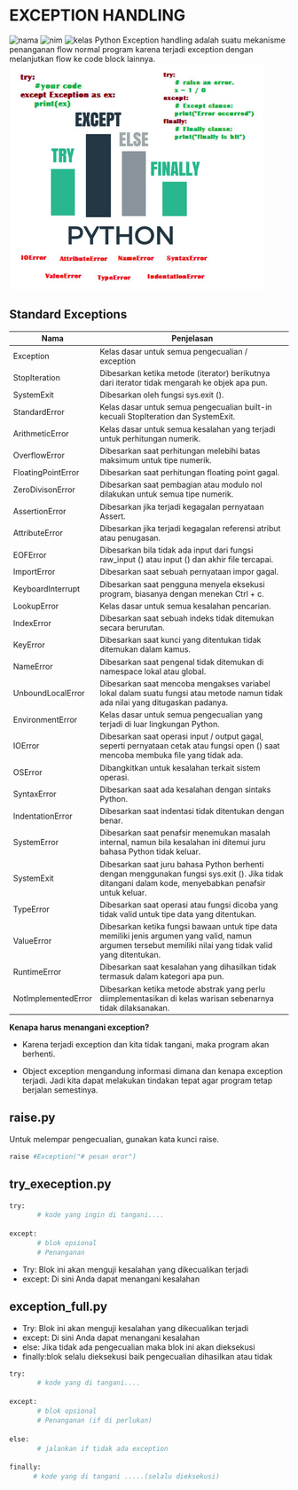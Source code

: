 # **EXCEPTION HANDLING**

![nama](https://img.shields.io/badge/nama-mirnawati-red.svg)
![nim](https://img.shields.io/badge/nim-312110544-blue.svg)
![kelas](https://img.shields.io/badge/nim-TI.21.C5-red.svg)
Python Exception handling adalah suatu mekanisme penanganan flow normal program karena terjadi exception dengan melanjutkan flow ke code block lainnya.
<br>
![fundamental](/media/Python-try-except-fundamentals.jpg)

## **Standard Exceptions**

| Nama                | Penjelasan                                                                                                                                                 |
| ------------------- | ---------------------------------------------------------------------------------------------------------------------------------------------------------- |
| Exception           | Kelas dasar untuk semua pengecualian / exception                                                                                                           |
| StopIteration       | Dibesarkan ketika metode (iterator) berikutnya dari iterator tidak mengarah ke objek apa pun.                                                              |
| SystemExit          | Dibesarkan oleh fungsi sys.exit ().                                                                                                                        |
| StandardError       | Kelas dasar untuk semua pengecualian built-in kecuali StopIteration dan SystemExit.                                                                        |
| ArithmeticError     | Kelas dasar untuk semua kesalahan yang terjadi untuk perhitungan numerik.                                                                                  |
| OverflowError       | Dibesarkan saat perhitungan melebihi batas maksimum untuk tipe numerik.                                                                                    |
| FloatingPointError  | Dibesarkan saat perhitungan floating point gagal.                                                                                                          |
| ZeroDivisonError    | Dibesarkan saat pembagian atau modulo nol dilakukan untuk semua tipe numerik.                                                                              |
| AssertionError      | Dibesarkan jika terjadi kegagalan pernyataan Assert.                                                                                                       |
| AttributeError      | Dibesarkan jika terjadi kegagalan referensi atribut atau penugasan.                                                                                        |
| EOFError            | Dibesarkan bila tidak ada input dari fungsi raw_input () atau input () dan akhir file tercapai.                                                            |
| ImportError         | Dibesarkan saat sebuah pernyataan impor gagal.                                                                                                             |
| KeyboardInterrupt   | Dibesarkan saat pengguna menyela eksekusi program, biasanya dengan menekan Ctrl + c.                                                                       |
| LookupError         | Kelas dasar untuk semua kesalahan pencarian.                                                                                                               |
| IndexError          | Dibesarkan saat sebuah indeks tidak ditemukan secara berurutan.                                                                                            |
| KeyError            | Dibesarkan saat kunci yang ditentukan tidak ditemukan dalam kamus.                                                                                         |
| NameError           | Dibesarkan saat pengenal tidak ditemukan di namespace lokal atau global.                                                                                   |
| UnboundLocalError   | Dibesarkan saat mencoba mengakses variabel lokal dalam suatu fungsi atau metode namun tidak ada nilai yang ditugaskan padanya.                             |
| EnvironmentError    | Kelas dasar untuk semua pengecualian yang terjadi di luar lingkungan Python.                                                                               |
| IOError             | Dibesarkan saat operasi input / output gagal, seperti pernyataan cetak atau fungsi open () saat mencoba membuka file yang tidak ada.                       |
| OSError             | Dibangkitkan untuk kesalahan terkait sistem operasi.                                                                                                       |
| SyntaxError         | Dibesarkan saat ada kesalahan dengan sintaks Python.                                                                                                       |
| IndentationError    | Dibesarkan saat indentasi tidak ditentukan dengan benar.                                                                                                   |
| SystemError         | Dibesarkan saat penafsir menemukan masalah internal, namun bila kesalahan ini ditemui juru bahasa Python tidak keluar.                                     |
| SystemExit          | Dibesarkan saat juru bahasa Python berhenti dengan menggunakan fungsi sys.exit (). Jika tidak ditangani dalam kode, menyebabkan penafsir untuk keluar.     |
| TypeError           | Dibesarkan saat operasi atau fungsi dicoba yang tidak valid untuk tipe data yang ditentukan.                                                               |
| ValueError          | Dibesarkan ketika fungsi bawaan untuk tipe data memiliki jenis argumen yang valid, namun argumen tersebut memiliki nilai yang tidak valid yang ditentukan. |
| RuntimeError        | Dibesarkan saat kesalahan yang dihasilkan tidak termasuk dalam kategori apa pun.                                                                           |
| NotImplementedError | Dibesarkan ketika metode abstrak yang perlu diimplementasikan di kelas warisan sebenarnya tidak dilaksanakan.                                              |

**Kenapa harus menangani exception?**

- Karena terjadi exception dan kita tidak tangani, maka program akan berhenti.

- Object exception mengandung informasi dimana dan kenapa exception terjadi. Jadi kita dapat melakukan tindakan tepat agar program tetap berjalan semestinya.

## **raise.py**

Untuk melempar pengecualian, gunakan kata kunci raise.

```sh
raise #Exception("# pesan eror")
```

## **try_exeception.py**

```sh
try:
       # kode yang ingin di tangani....

except:
       # blok opsional
       # Penanganan

```

- Try: Blok ini akan menguji kesalahan yang dikecualikan terjadi
- except: Di ​​sini Anda dapat menangani kesalahan

## **exception_full.py**

- Try: Blok ini akan menguji kesalahan yang dikecualikan terjadi
- except: Di ​​sini Anda dapat menangani kesalahan
- else: Jika tidak ada pengecualian maka blok ini akan dieksekusi
- finally:blok selalu dieksekusi baik pengecualian dihasilkan atau tidak

```sh
try:
       # kode yang di tangani....

except:
       # blok opsional
       # Penanganan (if di perlukan)

else:
       # jalankan if tidak ada exception

finally:
      # kode yang di tangani .....(selalu dieksekusi)
```
